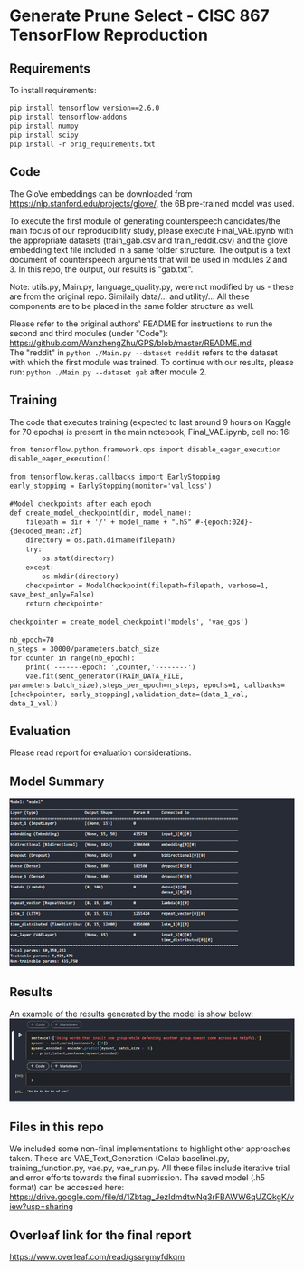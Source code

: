 # Generate Prune Select - CISC 867 TensorFlow Reproduction

## Requirements
To install requirements:
```setup
pip install tensorflow version==2.6.0
pip install tensorflow-addons
pip install numpy
pip install scipy
pip install -r orig_requirements.txt
```
## Code

The GloVe embeddings can be downloaded from https://nlp.stanford.edu/projects/glove/, the 6B pre-trained model was used.

To execute the first module of generating counterspeech candidates/the main focus of our reproducibility study, please execute Final_VAE.ipynb with the appropriate datasets (train_gab.csv and train_reddit.csv) and the glove embedding text file included in a same folder structure. The output is a text document of counterspeech arguments that will be used in modules 2 and 3. In this repo, the output, our results is "gab.txt".

Note: utils.py, Main.py, language_quality.py, were not modified by us - these are from the original repo. Similaily data/... and utility/...
All these components are to be placed in the same folder structure as well.

Please refer to the original authors' README for instructions to run the second and third modules (under "Code"): https://github.com/WanzhengZhu/GPS/blob/master/README.md<br>
The "reddit" in ```python ./Main.py --dataset reddit``` refers to the dataset with which the first module was trained. To continue with our results, please run: ```python ./Main.py --dataset gab``` after module 2.

## Training
The code that executes training (expected to last around 9 hours on Kaggle for 70 epochs) is present in the main notebook, Final_VAE.ipynb, cell no: 16:

```
from tensorflow.python.framework.ops import disable_eager_execution
disable_eager_execution()

from tensorflow.keras.callbacks import EarlyStopping
early_stopping = EarlyStopping(monitor='val_loss')

#Model checkpoints after each epoch 
def create_model_checkpoint(dir, model_name):
    filepath = dir + '/' + model_name + ".h5" #-{epoch:02d}-{decoded_mean:.2f}
    directory = os.path.dirname(filepath)
    try:
        os.stat(directory)
    except:
        os.mkdir(directory)
    checkpointer = ModelCheckpoint(filepath=filepath, verbose=1, save_best_only=False)
    return checkpointer

checkpointer = create_model_checkpoint('models', 'vae_gps')

nb_epoch=70
n_steps = 30000/parameters.batch_size 
for counter in range(nb_epoch):
    print('-------epoch: ',counter,'--------')
    vae.fit(sent_generator(TRAIN_DATA_FILE, parameters.batch_size),steps_per_epoch=n_steps, epochs=1, callbacks=[checkpointer, early_stopping],validation_data=(data_1_val, data_1_val))
```

## Evaluation
Please read report for evaluation considerations.


## Model Summary
![alt text](https://github.com/rholford/867_project/blob/main/summary.PNG?raw=true)


## Results
An example of the results generated by the model is show below:
![alt text](https://github.com/rholford/867_project/blob/main/result.PNG?raw=true)

## Files in this repo
We included some non-final implementations to highlight other approaches taken. These are VAE_Text_Generation (Colab baseline).py, training_function.py, vae.py, vae_run.py. All these files include iterative trial and error efforts towards the final submission. 
The saved model (.h5 format) can be accessed here: https://drive.google.com/file/d/1Zbtag_JezIdmdtwNq3rFBAWW6qUZQkgK/view?usp=sharing

## Overleaf link for the final report
https://www.overleaf.com/read/gssrgmyfdkqm
